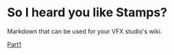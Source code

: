 # So I heard you like Stamps?

Markdown that can be used for your VFX studio's wiki.

[Part1](So%20I%20heard%20you%20like%20Stamps%20-%20Part%201.md)
